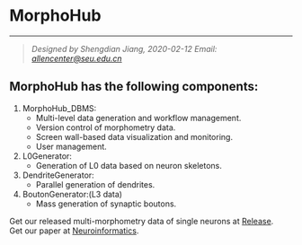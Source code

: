 MorphoHub <Petabyte-Scale Multi-Morphometry of Single Neurons for Whole Brains>
===
---
>*Designed by Shengdian Jiang, 2020-02-12
Email: allencenter@seu.edu.cn*

## MorphoHub has the following components:
1. MorphoHub_DBMS:
    - Multi-level data generation and workflow management.
    - Version control of morphometry data.
    - Screen wall-based data visualization and monitoring.
    - User management.
2. L0Generator:
    - Generation of L0 data based on neuron skeletons.
3. DendriteGenerator:
    - Parallel generation of dendrites.
4. BoutonGenerator:(L3 data)
    - Mass generation of synaptic boutons.

Get our released multi-morphometry data of single neurons at [Release][1].  
Get our paper at [Neuroinformatics][2].  

[1]: https://github.com/SD-Jiang/MorphoHub/releases/tag/v1.0 "Release"  
[2]: https://link.springer.com/article/10.1007/s12021-022-09569-4 "Neuroinformatics"
